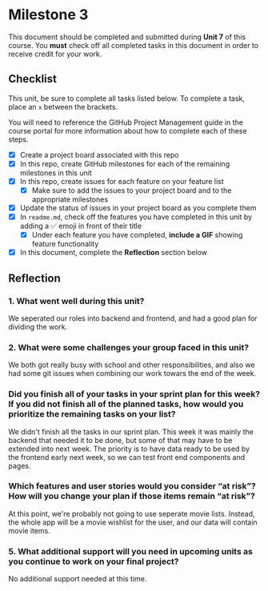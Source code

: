 # Milestone 3

This document should be completed and submitted during **Unit 7** of this course. You **must** check off all completed tasks in this document in order to receive credit for your work.

## Checklist

This unit, be sure to complete all tasks listed below. To complete a task, place an `x` between the brackets.

You will need to reference the GitHub Project Management guide in the course portal for more information about how to complete each of these steps.

- [x] Create a project board associated with this repo
- [x] In this repo, create GitHub milestones for each of the remaining milestones in this unit
- [x] In this repo, create issues for each feature on your feature list
  - [x] Make sure to add the issues to your project board and to the appropriate milestones
- [x] Update the status of issues in your project board as you complete them
- [x] In `readme.md`, check off the features you have completed in this unit by adding a ✅ emoji in front of their title
  - [x] Under each feature you have completed, **include a GIF** showing feature functionality
- [x] In this document, complete the **Reflection** section below

## Reflection

### 1. What went well during this unit?

We seperated our roles into backend and frontend, and had a good plan for dividing the work.

### 2. What were some challenges your group faced in this unit?

We both got really busy with school and other responsibilities, and also we had some git issues when combining our work towars the end of the week.

### Did you finish all of your tasks in your sprint plan for this week? If you did not finish all of the planned tasks, how would you prioritize the remaining tasks on your list?

We didn't finish all the tasks in our sprint plan. This week it was mainly the backend that needed it to be done, but some of that may have to be extended into next week. The priority is to have data ready to be used by the frontend early next week, so we can test front end components and pages.

### Which features and user stories would you consider “at risk”? How will you change your plan if those items remain “at risk”?

At this point, we're probably not going to use seperate movie lists. Instead, the whole app will be a movie wishlist for the user, and our data will contain movie items.

### 5. What additional support will you need in upcoming units as you continue to work on your final project?

No additional support needed at this time. 
